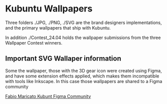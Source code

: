 # Kubuntu Wallpapers

Three folders ./JPG, ./PNG, ./SVG are the brand designers implementations, and the primary wallpapers that ship with Kubuntu.

In addition ./Contest_24.04 holds the wallpaper submissions from the three Wallpaper Contest winners.

## Important SVG Wallaper information

Some the wallpaper, those with the 3D gear icon were created using Figma, and have some extension effects applied, which makes them incompatible with tools like Inkscape.
In this case those wallpapers are shared to a Figma community

[Fabio Maricato Kubunt Figma Community](https://www.figma.com/community/file/1361753626166659117/kubuntu-2024-wallpapers)
